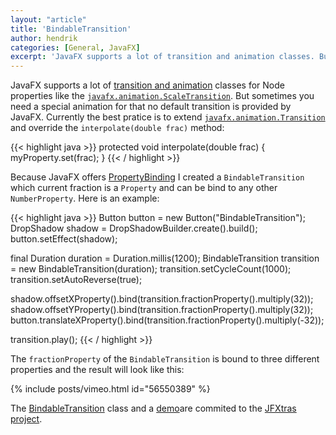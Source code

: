 ```yaml
---
layout: "article"
title: 'BindableTransition'
author: hendrik
categories: [General, JavaFX]
excerpt: 'JavaFX supports a lot of transition and animation classes. But sometimes you need a special animation for that no default transition is provided by JavaFX.'
---
```

JavaFX supports a lot of [transition and animation](http://docs.oracle.com/javafx/2/animations/basics.htm#CJAJJAGI) classes for Node properties like the [`javafx.animation.ScaleTransition`](http://docs.oracle.com/javafx/2/api/javafx/animation/ScaleTransition.html). But sometimes you need a special animation for that no default transition is provided by JavaFX. Currently the best pratice is to extend [`javafx.animation.Transition`](http://docs.oracle.com/javafx/2/api/javafx/animation/Transition.html) and override the `interpolate(double frac)` method:

{{< highlight java >}}
protected void interpolate(double frac) {
  myProperty.set(frac);
}
{{< / highlight >}}

Because JavaFX offers [PropertyBinding](http://docs.oracle.com/javafx/2/binding/jfxpub-binding.htm) I created a `BindableTransition` which current fraction is a `Property` and can be bind to any other `NumberProperty`. Here is an example:

{{< highlight java >}}
Button button = new Button("BindableTransition");
DropShadow shadow = DropShadowBuilder.create().build();
button.setEffect(shadow);

final Duration duration = Duration.millis(1200);
BindableTransition transition = new BindableTransition(duration);
transition.setCycleCount(1000);
transition.setAutoReverse(true);

shadow.offsetXProperty().bind(transition.fractionProperty().multiply(32));
shadow.offsetYProperty().bind(transition.fractionProperty().multiply(32));
button.translateXProperty().bind(transition.fractionProperty().multiply(-32));

transition.play();
{{< / highlight >}}

The `fractionProperty` of the `BindableTransition` is bound to three different properties and the result will look like this:

{% include posts/vimeo.html id="56550389" %}

The [BindableTransition](https://github.com/JFXtras/jfxtras-labs/blob/master/src/main/java/jfxtras/labs/animation/BindableTransition.java) class and a [demo](https://github.com/JFXtras/jfxtras-labs/blob/master/src/test/java/jfxtras/labs/animation/BindableTransitionTrial.java)are commited to the [JFXtras project](http://jfxtras.org).
